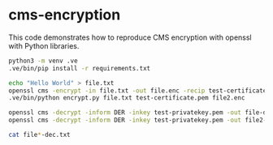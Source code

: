 # cms-encryption
This code demonstrates how to reproduce CMS encryption with openssl with Python libraries.

```sh
python3 -m venv .ve
.ve/bin/pip install -r requirements.txt

echo "Hello World" > file.txt
openssl cms -encrypt -in file.txt -out file.enc -recip test-certificate.pem -keyopt rsa_padding_mode:oaep -aes-256-cbc -outform DER -binary
.ve/bin/python encrypt.py file.txt test-certificate.pem file2.enc

openssl cms -decrypt -inform DER -inkey test-privatekey.pem -out file-dec.txt -in file.enc
openssl cms -decrypt -inform DER -inkey test-privatekey.pem -out file2-dec.txt -in file2.enc

cat file*-dec.txt
```
